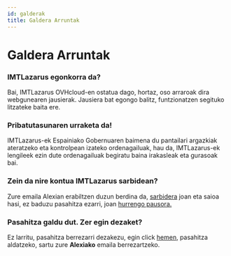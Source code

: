 ```yaml
---
id: galderak
title: Galdera Arruntak
---
```


# Galdera Arruntak

### IMTLazarus egonkorra da?
Bai, IMTLazarus OVHcloud-en ostatua dago, hortaz, oso arraroak dira webgunearen jausierak. Jausiera bat egongo balitz, funtzionatzen segituko litzateke baita ere.

### Pribatutasunaren urraketa da!
IMTLazarus-ek Espainiako Gobernuaren baimena du pantailari argazkiak ateratzeko eta kontrolpean izateko ordenagailuak, hau da, IMTLazarus-ek lengileek ezin dute ordenagailuak begiratu baina irakasleak eta gurasoak bai.

### Zein da nire kontua IMTLazarus sarbidean?
Zure emaila Alexian erabiltzen duzun berdina da, [sarbidera](https://kirikino.imtlazarus.com/lazarus) joan eta saioa hasi, ez baduzu pasahitza ezarri, joan [hurrengo pausora.](https://kirikino.wiki/docs/galderak#pasahitza-galdu-dut-zer-egin-dezaket)

### Pasahitza galdu dut. Zer egin dezaket?
Ez larritu, pasahitza berrezarri dezakezu, egin click [hemen](https://kirikino.imtlazarus.com/lazarus/recoverypass.php), pasahitza aldatzeko, sartu zure **Alexiako** emaila berrezartzeko.
